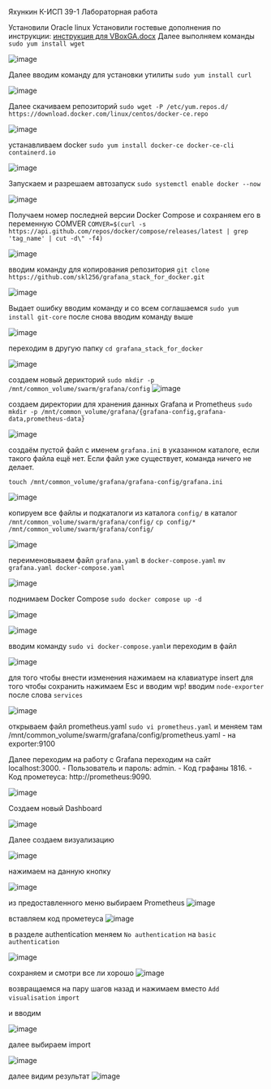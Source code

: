 Яхункин К-ИСП 39-1 
Лабораторная работа



Установили Oracle linux
Установили гостевые дополнения по инструкции: 
[инструкция для VBoxGA.docx](https://github.com/user-attachments/files/18921020/VBoxGA.docx)
Далее выполняем команды
`sudo yum install wget` 

![image](https://github.com/user-attachments/assets/417f85d3-2a1c-4f9e-9280-b7c0e27d61a2)

Далее вводим команду для установки утилиты
`sudo yum install curl`

![image](https://github.com/user-attachments/assets/fa9e539b-01f3-4b15-800c-f7ee97abd34b)


Далее скачиваем репозиторий
`sudo wget -P /etc/yum.repos.d/ https://download.docker.com/linux/centos/docker-ce.repo`

![image](https://github.com/user-attachments/assets/696bb008-dfe3-48e8-aa6a-ccc71beafc14)

устанавливаем docker
`sudo yum install docker-ce docker-ce-cli containerd.io`

![image](https://github.com/user-attachments/assets/6971313d-55f8-4d21-8665-7b90fc06590f)

Запускаем и разрешаем автозапуск
`sudo systemctl enable docker --now`

![image](https://github.com/user-attachments/assets/6d53d112-b3a4-4849-a365-c9434deba32e)

Получаем номер последней версии Docker Compose и сохраняем его в переменную COMVER
`COMVER=$(curl -s https://api.github.com/repos/docker/compose/releases/latest | grep 'tag_name' | cut -d\" -f4)`

![image](https://github.com/user-attachments/assets/50d00f7d-ae97-433d-8448-dd24cbf7e65d)

вводим команду для копирования репозитория
`git clone https://github.com/skl256/grafana_stack_for_docker.git`

![image](https://github.com/user-attachments/assets/4f1afdb3-afcf-4416-aeff-b76d1e347ce6)

Выдает ошибку вводим команду и со всем соглашаемся 
`sudo yum install git-core`
после снова вводим команду выше

![image](https://github.com/user-attachments/assets/55908990-5fff-4313-82d9-4bf2f00a3170)

переходим в другую папку
`cd grafana_stack_for_docker`

![image](https://github.com/user-attachments/assets/28d6c339-3150-4d78-b5de-13e942fce7b1)

создаем новый дерикторий
`sudo mkdir -p /mnt/common_volume/swarm/grafana/config`
![image](https://github.com/user-attachments/assets/95c16f2e-2b2f-4bf4-9103-cab01e94b8d1)

создаем директории для хранения данных Grafana и Prometheus
`sudo mkdir -p /mnt/common_volume/grafana/{grafana-config,grafana-data,prometheus-data}`

![image](https://github.com/user-attachments/assets/02c12b87-adba-4621-b77e-1b1b943ba33f)

создаём пустой файл с именем `grafana.ini` в указанном каталоге, если такого файла ещё нет.  Если файл уже существует, команда ничего не делает.

`touch /mnt/common_volume/grafana/grafana-config/grafana.ini`

![image](https://github.com/user-attachments/assets/ddb2eb57-2479-4e04-b660-6c73188ca9a6)

копируем все файлы и подкаталоги из каталога `config/` в каталог `/mnt/common_volume/swarm/grafana/config/`
`cp config/* /mnt/common_volume/swarm/grafana/config/`

![image](https://github.com/user-attachments/assets/f6974cb4-3543-4fe4-874f-9923320685a9)

переименовываем файл `grafana.yaml` в `docker-compose.yaml`
`mv grafana.yaml docker-compose.yaml`

![image](https://github.com/user-attachments/assets/3d807014-56ef-49b4-8e32-b63305198228)

поднимаем Docker Compose
`sudo docker compose up -d`

![image](https://github.com/user-attachments/assets/13d36e18-2036-48a6-8301-13939a7056a5)

![image](https://github.com/user-attachments/assets/27a49fc0-6177-48b9-84f7-344c1b22699c)

вводим команду `sudo vi docker-compose.yaml`и переходим в файл

![image](https://github.com/user-attachments/assets/a487d4e8-bc4c-4c9d-b14a-ffcebc4d3b43)

для того чтобы внести изменения нажимаем на клавиатуре insert
для того чтобы сохранить нажимаем Esc и вводим wp!
вводим `node-exporter` после слова `services`

![image](https://github.com/user-attachments/assets/381b43d5-bf2b-4986-a461-510eacd1e419)

открываем файл prometheus.yaml
`sudo vi prometheus.yaml`
и меняем там /mnt/common_volume/swarm/grafana/config/prometheus.yaml -  на exporter:9100

Далее переходим на работу с Grafana
переходим на сайт localhost:3000. - Пользователь и пароль: admin. - Код графаны 1816. - Код прометеуса: http://prometheus:9090.

![image](https://github.com/user-attachments/assets/d29cf7a6-17e6-4dec-8ec9-4bab9042a95a)


Создаем новый Dashboard

![image](https://github.com/user-attachments/assets/a6ca9283-f832-4a36-9f20-2d70c4e97e04)

Далее создаем визуализацию

![image](https://github.com/user-attachments/assets/3a1c545e-dd4f-4b31-9104-4b01e0021932)

 нажимаем на данную кнопку 
 
 ![image](https://github.com/user-attachments/assets/88612c4f-0d78-48ec-bd28-501260fd0d36)

 из предоставленного меню выбираем Prometheus
 ![image](https://github.com/user-attachments/assets/16011d77-5f71-4432-81b9-831c8fe6c8ec)

 вставляем код прометеуса
 ![image](https://github.com/user-attachments/assets/c77c799a-54a0-4a1f-938d-ed9a357bcdca)

 в разделе authentication меняем `No authentication` на `basic authentication`
 
![image](https://github.com/user-attachments/assets/d06d4bb1-31b7-4134-96da-1ad69f3f585f)

сохраняем и смотри все ли хорошо 
![image](https://github.com/user-attachments/assets/967a704c-572d-42ae-b128-5ae825ec659b)

возвращаемся на пару шагов назад и нажимаем вместо `Add visualisation`   `import`

и вводим 

![image](https://github.com/user-attachments/assets/167d4d85-c661-4a78-a389-a11474759266)

далее выбираем import

![image](https://github.com/user-attachments/assets/16f0b5c2-882f-4871-be5a-0bae49f5d6eb)

далее видим результат
![image](https://github.com/user-attachments/assets/71caad82-8c2a-4a70-bfda-97dc409024ad)

























